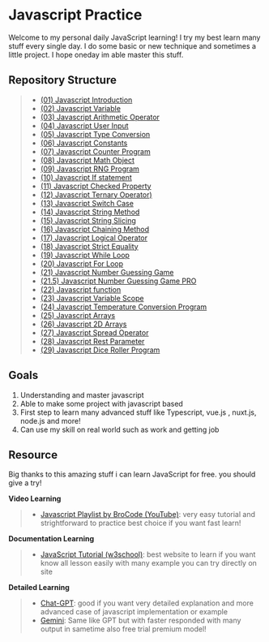 
# Javascript Practice
Welcome to my personal daily JavaScript learning! I try my best learn many stuff every single day. I do some basic or new technique and sometimes a little project. I hope oneday im able master this stuff.

## Repository Structure

> - [(01) Javascript Introduction](https://github.com/Psycopros/Javascript-Practice/tree/main/(01)_Javascript_introduction)
> - [(02) Javascript Variable](https://github.com/Psycopros/Javascript-Practice/tree/main/(02)_Javascript_variable)
> - [(03) Javascript Arithmetic Operator](https://github.com/Psycopros/Javascript-Practice/tree/main/(03)_Javascript_Arithmetic_operator)
> - [(04) Javascript User Input](https://github.com/Psycopros/Javascript-Practice/tree/main/(04)_User_input)
> - [(05) Javascript Type Conversion](https://github.com/Psycopros/Javascript-Practice/tree/main/(05)_Javascript_type_conversion)
> - [(06) Javascript Constants](https://github.com/Psycopros/Javascript-Practice/tree/main/(06)_Javascript_constants)
> - [(07) Javascript Counter Program](https://github.com/Psycopros/Javascript-Practice/tree/main/(07)_Javascript_counter_program)
> - [(08) Javascript Math Object](https://github.com/Psycopros/Javascript-Practice/tree/main/(08)_Javascript_math_object)
> - [(09) Javascript RNG Program](https://github.com/Psycopros/Javascript-Practice/tree/main/(09)_Javascript_RNG_program)
> - [(10) Javascript If statement](https://github.com/Psycopros/Javascript-Practice/tree/main/(10)_Javascript_If_Statement)
> - [(11) Javascript Checked Property](https://github.com/Psycopros/Javascript-Practice/tree/main/(11)_Javascript_checked_property)
> - [(12) Javascript Ternary Operator)](https://github.com/Psycopros/Javascript-Practice/tree/main/(12)_Javascript_ternary_operator)
> - [(13) Javascript Switch Case](https://github.com/Psycopros/Javascript-Practice/tree/main/(13)_Javascript_switch_sase)
> - [(14) Javascript String Method](https://github.com/Psycopros/Javascript-Practice/tree/main/(14)_Javascript_string_method)
> - [(15) Javascript String Slicing](https://github.com/Psycopros/Javascript-Practice/tree/main/(15)_Javascript_string_sclicing)
> - [(16) Javascript Chaining Method](https://github.com/Psycopros/Javascript-Practice/tree/main/(16)_Javascript_chaining_method)
> - [(17) Javascript Logical Operator](https://github.com/Psycopros/Javascript-Practice/tree/main/(17)_Javascript_logical_operator)
> - [(18) Javascript Strict Equality](https://github.com/Psycopros/Javascript-Practice/tree/main/(18)_Javascript_strict_equality)
> - [(19) Javascript While Loop](https://github.com/Psycopros/Javascript-Practice/tree/main/(19)_Javascript_while_loop)
> - [(20) Javascript For Loop](https://github.com/Psycopros/Javascript-Practice/tree/main/(20)_Javascript_for_loop)
> - [(21) Javascript Number Guessing Game ](https://github.com/Psycopros/Javascript-Practice/tree/main/(21)_Javascript_number_guessing_game)
> - [(21.5) Javascript Number Guessing Game PRO](https://github.com/Psycopros/Javascript-Practice/tree/main/(21.5)_Javascript_number_guessing_game_pro)
> - [(22) Javascript function](https://github.com/Psycopros/Javascript-Practice/tree/main/(22)_Javascript_function)
> - [(23) Javascript Variable Scope](https://github.com/Psycopros/Javascript-Practice/tree/main/(23)_Javascript_variable_scope)
> - [(24) Javascript Temperature Conversion Program](https://github.com/Psycopros/Javascript-Practice/tree/main/(24)_Javascript_temperature_conversion_program)
> - [(25) Javascript Arrays](https://github.com/Psycopros/Javascript-Practice/tree/main/(25)_Javascript_arrays)
> - [(26) Javascript 2D Arrays](https://github.com/Psycopros/Javascript-Practice/tree/main/(26)_Javascript_2D_arrays)
> - [(27) Javascript Spread Operator](https://github.com/Psycopros/Javascript-Practice/tree/main/(27)_Javascript_spread_operator)
> - [(28) Javascript Rest Parameter](https://github.com/Psycopros/Javascript-Practice/tree/main/(28)_Javascript_rest_parameter)
> - [(29) Javascript Dice Roller Program](https://github.com/Psycopros/Javascript-Practice/tree/main/(29)_Javascript_dice_roller_program)



## Goals
 1. Understanding and master javascript
 2. Able to make some project with javascript based
 3. First step to learn many advanced stuff like Typescript, vue.js , nuxt.js, node.js and more!
 4. Can use my skill on real world such as work and getting job

##  Resource
Big thanks to this amazing stuff i can learn JavaScript for free. you should give a try!

**Video Learning**
> - [Javascript Playlist by BroCode (YouTube)](https://www.youtube.com/playlist?list=PLZPZq0r_RZOMRMjHB_IEBjOW_ufr00yG1): very easy tutorial and strightforward to practice best choice if you want fast learn!


**Documentation Learning**
> - [JavaScript Tutorial (w3school)](https://www.w3schools.com/js/): best website to learn if you want know all lesson easily with many example you can try directly on site


**Detailed Learning**
> - [Chat-GPT](https://chatgpt.com/): good if you want very detailed explanation and more advanced case of javascript implementation or example
> - [Gemini](https://gemini.google.com/): Same like GPT but with faster responded with many output in sametime also free trial premium model!
